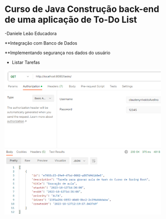 # Curso de Java Construção back-end de uma aplicação de To-Do List
-Daniele Leão Educadora

**Integração com Banco de Dados


**Implementando segurança nos dados do usuário


* Listar Tarefas

![Alt text](/src/img/image.png)
